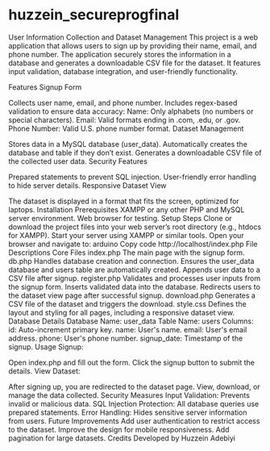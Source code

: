 # huzzein_secureprogfinal

User Information Collection and Dataset Management
This project is a web application that allows users to sign up by providing their name, email, and phone number. The application securely stores the information in a database and generates a downloadable CSV file for the dataset. It features input validation, database integration, and user-friendly functionality.

Features
Signup Form

Collects user name, email, and phone number.
Includes regex-based validation to ensure data accuracy:
Name: Only alphabets (no numbers or special characters).
Email: Valid formats ending in .com, .edu, or .gov.
Phone Number: Valid U.S. phone number format.
Dataset Management

Stores data in a MySQL database (user_data).
Automatically creates the database and table if they don’t exist.
Generates a downloadable CSV file of the collected user data.
Security Features

Prepared statements to prevent SQL injection.
User-friendly error handling to hide server details.
Responsive Dataset View

The dataset is displayed in a format that fits the screen, optimized for laptops.
Installation
Prerequisites
XAMPP or any other PHP and MySQL server environment.
Web browser for testing.
Setup Steps
Clone or download the project files into your web server’s root directory (e.g., htdocs for XAMPP).
Start your server using XAMPP or similar tools.
Open your browser and navigate to:
arduino
Copy code
http://localhost/index.php
File Descriptions
Core Files
index.php
The main page with the signup form.
db.php
Handles database creation and connection.
Ensures the user_data database and users table are automatically created.
Appends user data to a CSV file after signup.
register.php
Validates and processes user inputs from the signup form.
Inserts validated data into the database.
Redirects users to the dataset view page after successful signup.
download.php
Generates a CSV file of the dataset and triggers the download.
style.css
Defines the layout and styling for all pages, including a responsive dataset view.
Database Details
Database Name: user_data
Table Name: users
Columns:
id: Auto-increment primary key.
name: User's name.
email: User's email address.
phone: User's phone number.
signup_date: Timestamp of the signup.
Usage
Signup:

Open index.php and fill out the form.
Click the signup button to submit the details.
View Dataset:

After signing up, you are redirected to the dataset page.
View, download, or manage the data collected.
Security Measures
Input Validation: Prevents invalid or malicious data.
SQL Injection Protection: All database queries use prepared statements.
Error Handling: Hides sensitive server information from users.
Future Improvements
Add user authentication to restrict access to the dataset.
Improve the design for mobile responsiveness.
Add pagination for large datasets.
Credits
Developed by Huzzein Adebiyi
